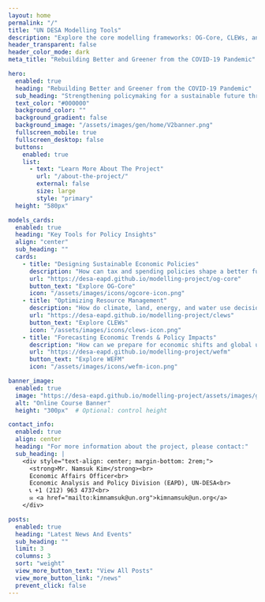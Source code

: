 ```yaml
---
layout: home
permalink: "/"
title: "UN DESA Modelling Tools"
description: "Explore the core modelling frameworks: OG-Core, CLEWs, and WEFM for integrated policy insights."
header_transparent: false
header_color_mode: dark
meta_title: "Rebuilding Better and Greener from the COVID-19 Pandemic"

hero:
  enabled: true
  heading: "Rebuilding Better and Greener from the COVID-19 Pandemic"
  sub_heading: "Strengthening policymaking for a sustainable future through data-driven simulations."
  text_color: "#000000"
  background_color: ""
  background_gradient: false
  background_image: "/assets/images/gen/home/V2banner.png"
  fullscreen_mobile: true
  fullscreen_desktop: false
  buttons:
    enabled: true
    list:
      - text: "Learn More About The Project"
        url: "/about-the-project/"
        external: false
        size: large
        style: "primary"
  height: "580px"

models_cards:
  enabled: true
  heading: "Key Tools for Policy Insights"
  align: "center"
  sub_heading: ""
  cards:
    - title: "Designing Sustainable Economic Policies"
      description: "How can tax and spending policies shape a better future?"
      url: "https://desa-eapd.github.io/modelling-project/og-core"
      button_text: "Explore OG-Core"
      icon: "/assets/images/icons/ogcore-icon.png"
    - title: "Optimizing Resource Management"
      description: "How do climate, land, energy, and water use decisions impact sustainability?"
      url: "https://desa-eapd.github.io/modelling-project/clews"
      button_text: "Explore CLEWs"
      icon: "/assets/images/icons/clews-icon.png"
    - title: "Forecasting Economic Trends & Policy Impacts"
      description: "How can we prepare for economic shifts and global uncertainties?"
      url: "https://desa-eapd.github.io/modelling-project/wefm"
      button_text: "Explore WEFM"
      icon: "/assets/images/icons/wefm-icon.png"

banner_image:
  enabled: true
  image: "https://desa-eapd.github.io/modelling-project/assets/images/gen/home/course_banner_final.png"  
  alt: "Online Course Banner"
  height: "300px"  # Optional: control height

contact_info:
  enabled: true
  align: center
  heading: "For more information about the project, please contact:"
  sub_heading: |
    <div style="text-align: center; margin-bottom: 2rem;">
      <strong>Mr. Namsuk Kim</strong><br>
      Economic Affairs Officer<br>
      Economic Analysis and Policy Division (EAPD), UN-DESA<br>
      📞 +1 (212) 963 4737<br>
      ✉️ <a href="mailto:kimnamsuk@un.org">kimnamsuk@un.org</a>
    </div>

posts:
  enabled: true
  heading: "Latest News And Events"
  sub_heading: ""
  limit: 3
  columns: 3
  sort: "weight"
  view_more_button_text: "View All Posts"
  view_more_button_link: "/news"
  prevent_click: false
---
```

